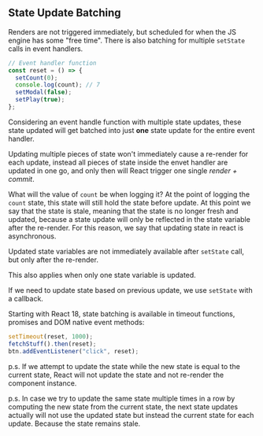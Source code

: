 ## State Update Batching

Renders are not triggered immediately, but scheduled for when the JS engine has some "free time". There is also batching for multiple `setState` calls in event handlers.

```jsx
// Event handler function
const reset = () => {
  setCount(0);
  console.log(count); // 7
  setModal(false);
  setPlay(true);
};
```

Considering an event handle function with multiple state updates, these state updated will get batched into just **one** state update for the entire event handler.

Updating multiple pieces of state won't immediately cause a re-render for each update, instead all pieces of state inside the envet handler are updated in one go, and only then will React trigger one single _render + commit_.

What will the value of `count` be when logging it? At the point of logging the `count` state, this state will still hold the state before update. At this point we say that the state is stale, meaning that the state is no longer fresh and updated, because a state update will only be reflected in the state variable after the re-render. For this reason, we say that updating state in react is asynchronous.

Updated state variables are not immediately available after `setState` call, but only after the re-render.

This also applies when only one state variable is updated.

If we need to update state based on previous update, we use `setState` with a callback.

Starting with React 18, state batching is available in timeout functions, promises and DOM native event methods:

```jsx
setTimeout(reset, 1000);
fetchStuff().then(reset);
btn.addEventListener("click", reset);
```

p.s. If we attempt to update the state while the new state is equal to the current state, React will not update the state and not re-render the component instance.

p.s. In case we try to update the same state multiple times in a row by computing the new state from the current state, the next state updates actually will not use the updated state but instead the current state for each update. Because the state remains stale.

<br>
